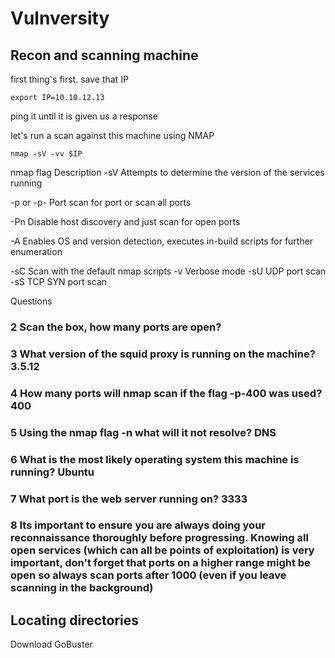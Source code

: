 # Vulnversity

## Recon and scanning machine

first thing's first. save that IP
```
export IP=10.10.12.13
```
ping it until it is given us a response

let's run a scan against this machine using NMAP

```
nmap -sV -vv $IP
```
nmap flag	Description
-sV			Attempts to determine the version of the services running

-p or -p-	Port scan for port <x> or scan all ports

-Pn			Disable host discovery and just scan for open ports

-A			Enables OS and version detection, executes in-build scripts for further enumeration 

-sC			Scan with the default nmap scripts
-v			Verbose mode
-sU			UDP port scan
-sS			TCP SYN port scan

Questions

### 2  Scan the box, how many ports are open?
### 3 	What version of the squid proxy is running on the machine? 3.5.12
### 4 	How many ports will nmap scan if the flag -p-400 was used? 400
### 5 	Using the nmap flag -n what will it not resolve? DNS
### 6 	What is the most likely operating system this machine is running? Ubuntu
### 7 	What port is the web server running on? 3333
### 8 	Its important to ensure you are always doing your reconnaissance thoroughly before progressing. Knowing all open services (which can all be points of exploitation) is very important, don't forget that ports on a higher range might be open so always scan ports after 1000 (even if you leave scanning in the background)

## Locating directories

Download GoBuster


